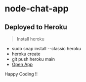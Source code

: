 # node-chat-app
## Deployed to Heroku
> Install heroku
- sudo snap install --classic heroku
- heroku create
- git push heroku main
- <a href="https://quiet-coast-00336.herokuapp.com/" target="_blank">Open App</a>

Happy Coding !!